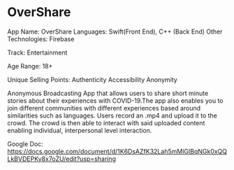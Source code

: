 # OverShare

App Name: OverShare
Languages: Swift(Front End), C++ (Back End)
Other Technologies: Firebase

Track: Entertainment 

Age Range: 18+ 

Unique Selling Points: 
Authenticity
Accessibility 
Anonymity 

Anonymous Broadcasting App that allows users to share short minute stories about their experiences with COVID-19.The app also enables you to join different communities with different experiences based around similarities such as languages. Users record an .mp4 and upload it to the crowd. The crowd is then able to interact with said uploaded content enabling individual, interpersonal level interaction.

Google Doc: https://docs.google.com/document/d/1K6DsAZfK32Lah5mMlGIBqNGk0xQQLkBVDEPKy8x7oZU/edit?usp=sharing
